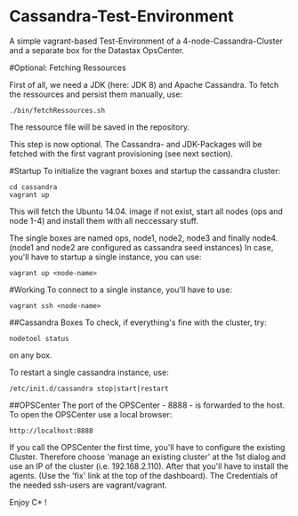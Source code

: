 Cassandra-Test-Environment
================

A simple vagrant-based Test-Environment of a 4-node-Cassandra-Cluster and a separate box for the Datastax OpsCenter.

#Optional: Fetching Ressources

First of all, we need a JDK (here: JDK 8) and Apache Cassandra. To fetch the ressources and persist them manually, use:
```
./bin/fetchRessources.sh
```
The ressource file will be saved in the repository. 

This step is now optional. The Cassandra- and JDK-Packages will be fetched with the first vagrant provisioning (see next section).

#Startup
To initialize the vagrant boxes and startup the cassandra cluster:
```
cd cassandra
vagrant up
```
This will fetch the Ubuntu 14.04. image if not exist, start all nodes (ops and node 1-4) and install them with all neccessary stuff.

The single boxes are named ops, node1, node2, node3 and finally node4.
(node1 and node2 are configured as cassandra seed instances)
In case, you'll have to startup a single instance, you can use:
```
vagrant up <node-name>
```
#Working
To connect to a single instance, you'll have to use:
```
vagrant ssh <node-name>
```

##Cassandra Boxes
To check, if everything's fine with the cluster, try:
```
nodetool status
```
on any box.

To restart a single cassandra instance, use:
```
/etc/init.d/cassandra stop|start|restart
```

##OPSCenter
The port of the OPSCenter - 8888 - is forwarded to the host.
To open the OPSCenter use a local browser:
```
http://localhost:8888
```
If you call the OPSCenter the first time, you'll have to configure the existing Cluster.
Therefore choose 'manage an existing cluster' at the 1st dialog and use an IP of the cluster (i.e. 192.168.2.110).
After that you'll have to install the agents. (Use the 'fix' link at the top of the dashboard).
The Credentials of the needed ssh-users are vagrant/vagrant.

Enjoy C* !

